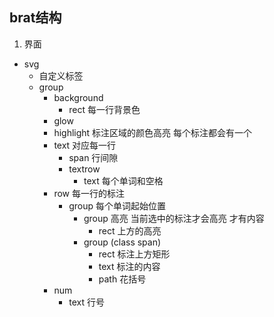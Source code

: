 ## brat结构
1. 界面
- svg
    - 自定义标签
    - group
        - background
            - rect 每一行背景色
        - glow
        - highlight 标注区域的颜色高亮 每个标注都会有一个
        - text 对应每一行
            - span 行间隙
            - textrow
                - text 每个单词和空格
        - row 每一行的标注
            - group 每个单词起始位置
                - group 高亮 当前选中的标注才会高亮 才有内容
                    - rect 上方的高亮
                - group (class span)
                    - rect 标注上方矩形
                    - text 标注的内容
                    - path 花括号
        - num
            - text 行号
